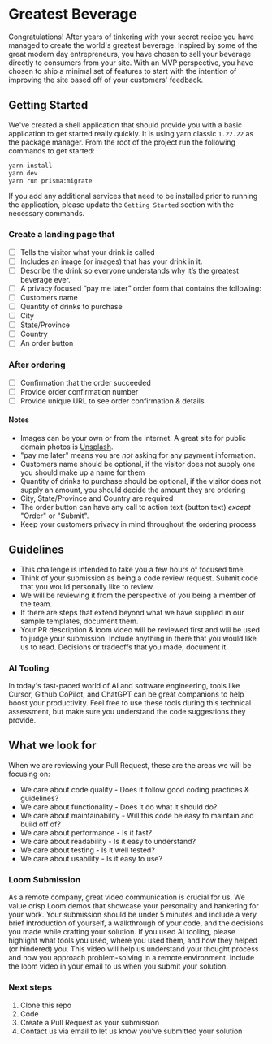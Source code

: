 # Greatest Beverage

Congratulations! After years of tinkering with your secret recipe you have managed to create the world's greatest beverage. Inspired by some of the great modern day entrepreneurs, you have chosen to sell your beverage directly to consumers from your site. With an MVP perspective, you have chosen to ship a minimal set of features to start with the intention of improving the site based off of your customers' feedback.

## Getting Started

We've created a shell application that should provide you with a basic application to get started really quickly. It is using yarn classic `1.22.22` as the package manager. From the root of the project run the following commands to get started:

```bash
yarn install
yarn dev
yarn run prisma:migrate
```

If you add any additional services that need to be installed prior to running the application, please update the `Getting Started` section with the necessary commands.

### Create a landing page that

- [ ] Tells the visitor what your drink is called
- [ ] Includes an image (or images) that has your drink in it.
- [ ] Describe the drink so everyone understands why it’s the greatest beverage ever.
- [ ] A privacy focused “pay me later” order form that contains the following:
- [ ] Customers name
- [ ] Quantity of drinks to purchase
- [ ] City
- [ ] State/Province
- [ ] Country
- [ ] An order button

### After ordering

- [ ] Confirmation that the order succeeded
- [ ] Provide order confirmation number
- [ ] Provide unique URL to see order confirmation & details

#### Notes

- Images can be your own or from the internet. A great site for public domain photos is [Unsplash](https://www.unsplash.com).
- "pay me later" means you are _not_ asking for any payment information.
- Customers name should be optional, if the visitor does not supply one you should make up a name for them
- Quantity of drinks to purchase should be optional, if the visitor does not supply an amount, you should decide the amount they are ordering
- City, State/Province and Country are required
- The order button can have any call to action text (button text) _except_ "Order" or "Submit".
- Keep your customers privacy in mind throughout the ordering process

## Guidelines

- This challenge is intended to take you a few hours of focused time.
- Think of your submission as being a code review request. Submit code that you would personally like to review.
- We will be reviewing it from the perspective of you being a member of the team.
- If there are steps that extend beyond what we have supplied in our sample templates, document them.
- Your PR description & loom video will be reviewed first and will be used to judge your submission. Include anything in there that you would like us to read. Decisions or tradeoffs that you made, document it.

### AI Tooling

In today's fast-paced world of AI and software engineering, tools like Cursor, Github CoPilot, and ChatGPT can be great companions to help boost your productivity. Feel free to use these tools during this technical assessment, but make sure you understand the code suggestions they provide.

## What we look for

When we are reviewing your Pull Request, these are the areas we will be focusing on:

- We care about code quality - Does it follow good coding practices & guidelines?
- We care about functionality - Does it do what it should do?
- We care about maintainability - Will this code be easy to maintain and build off of?
- We care about performance - Is it fast?
- We care about readability - Is it easy to understand?
- We care about testing - Is it well tested?
- We care about usability - Is it easy to use?

### Loom Submission

As a remote company, great video communication is crucial for us. We value crisp Loom demos that showcase your personality and hankering for your work. Your submission should be under 5 minutes and include a very brief introduction of yourself, a walkthrough of your code, and the decisions you made while crafting your solution. If you used AI tooling, please highlight what tools you used, where you used them, and how they helped (or hindered) you. This video will help us understand your thought process and how you
approach problem-solving in a remote environment. Include the loom video in your email to us when you submit your solution.

### Next steps

1. Clone this repo
2. Code
3. Create a Pull Request as your submission
4. Contact us via email to let us know you've submitted your solution
